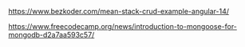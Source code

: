 
https://www.bezkoder.com/mean-stack-crud-example-angular-14/

https://www.freecodecamp.org/news/introduction-to-mongoose-for-mongodb-d2a7aa593c57/
